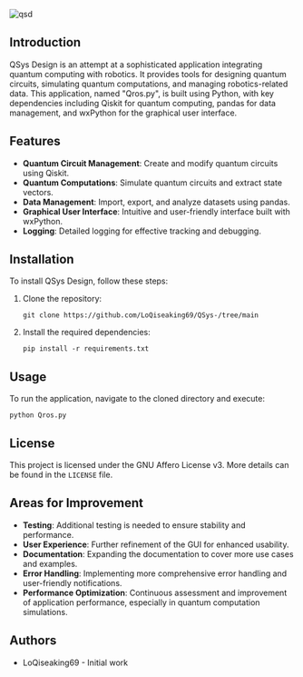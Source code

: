 ![qsd](https://github.com/LoQiseaking69/QSys-Design/blob/main/QSD.PNG)

## Introduction
QSys Design is an attempt at a sophisticated application integrating quantum computing with robotics. It provides tools for designing quantum circuits, simulating quantum computations, and managing robotics-related data. This application, named "Qros.py", is built using Python, with key dependencies including Qiskit for quantum computing, pandas for data management, and wxPython for the graphical user interface.

## Features
- **Quantum Circuit Management**: Create and modify quantum circuits using Qiskit.
- **Quantum Computations**: Simulate quantum circuits and extract state vectors.
- **Data Management**: Import, export, and analyze datasets using pandas.
- **Graphical User Interface**: Intuitive and user-friendly interface built with wxPython.
- **Logging**: Detailed logging for effective tracking and debugging.

## Installation
To install QSys Design, follow these steps:

1. Clone the repository:
   ```
   git clone https://github.com/LoQiseaking69/QSys-/tree/main
   ```
2. Install the required dependencies:
   ```
   pip install -r requirements.txt
   ```

## Usage
To run the application, navigate to the cloned directory and execute:

```
python Qros.py
```

## License
This project is licensed under the GNU Affero License v3. More details can be found in the `LICENSE` file.

## Areas for Improvement
- **Testing**: Additional testing is needed to ensure stability and performance.
- **User Experience**: Further refinement of the GUI for enhanced usability.
- **Documentation**: Expanding the documentation to cover more use cases and examples.
- **Error Handling**: Implementing more comprehensive error handling and user-friendly notifications.
- **Performance Optimization**: Continuous assessment and improvement of application performance, especially in quantum computation simulations.


## Authors
- LoQiseaking69 - Initial work
